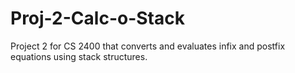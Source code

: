 # Proj-2-Calc-o-Stack
Project 2 for CS 2400 that converts and evaluates infix and postfix equations using stack structures.

